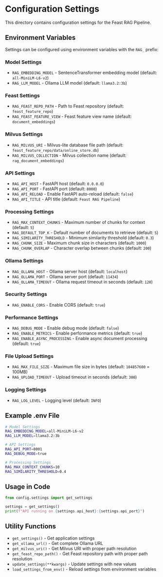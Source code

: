 # Configuration Settings

This directory contains configuration settings for the Feast RAG Pipeline.

## Environment Variables

Settings can be configured using environment variables with the `RAG_` prefix:

### Model Settings
- `RAG_EMBEDDING_MODEL` - SentenceTransformer embedding model (default: `all-MiniLM-L6-v2`)
- `RAG_LLM_MODEL` - Ollama LLM model (default: `llama3.2:3b`)

### Feast Settings
- `RAG_FEAST_REPO_PATH` - Path to Feast repository (default: `feast_feature_repo`)
- `RAG_FEAST_FEATURE_VIEW` - Feast feature view name (default: `document_embeddings`)

### Milvus Settings
- `RAG_MILVUS_URI` - Milvus-lite database file path (default: `feast_feature_repo/data/online_store.db`)
- `RAG_MILVUS_COLLECTION` - Milvus collection name (default: `rag_document_embeddings`)

### API Settings
- `RAG_API_HOST` - FastAPI host (default: `0.0.0.0`)
- `RAG_API_PORT` - FastAPI port (default: `8000`)
- `RAG_API_RELOAD` - Enable FastAPI auto-reload (default: `false`)
- `RAG_API_TITLE` - API title (default: `Feast RAG Pipeline`)

### Processing Settings
- `RAG_MAX_CONTEXT_CHUNKS` - Maximum number of chunks for context (default: `5`)
- `RAG_DEFAULT_TOP_K` - Default number of documents to retrieve (default: `5`)
- `RAG_SIMILARITY_THRESHOLD` - Minimum similarity threshold (default: `0.3`)
- `RAG_CHUNK_SIZE` - Maximum chunk size in characters (default: `1000`)
- `RAG_CHUNK_OVERLAP` - Character overlap between chunks (default: `200`)

### Ollama Settings
- `RAG_OLLAMA_HOST` - Ollama server host (default: `localhost`)
- `RAG_OLLAMA_PORT` - Ollama server port (default: `11434`)
- `RAG_OLLAMA_TIMEOUT` - Ollama request timeout in seconds (default: `120`)

### Security Settings
- `RAG_ENABLE_CORS` - Enable CORS (default: `true`)

### Performance Settings
- `RAG_DEBUG_MODE` - Enable debug mode (default: `false`)
- `RAG_ENABLE_METRICS` - Enable performance metrics (default: `true`)
- `RAG_ENABLE_ASYNC_PROCESSING` - Enable async document processing (default: `true`)

### File Upload Settings
- `RAG_MAX_FILE_SIZE` - Maximum file size in bytes (default: `104857600` = 100MB)
- `RAG_UPLOAD_TIMEOUT` - Upload timeout in seconds (default: `300`)

### Logging Settings
- `RAG_LOG_LEVEL` - Logging level (default: `INFO`)

## Example .env File

```bash
# Model Settings
RAG_EMBEDDING_MODEL=all-MiniLM-L6-v2
RAG_LLM_MODEL=llama3.2:3b

# API Settings
RAG_API_PORT=8001
RAG_DEBUG_MODE=true

# Processing Settings
RAG_MAX_CONTEXT_CHUNKS=10
RAG_SIMILARITY_THRESHOLD=0.4
```

## Usage in Code

```python
from config.settings import get_settings

settings = get_settings()
print(f"API running on {settings.api_host}:{settings.api_port}")
```

## Utility Functions

- `get_settings()` - Get application settings
- `get_ollama_url()` - Get complete Ollama URL
- `get_milvus_uri()` - Get Milvus URI with proper path resolution
- `get_feast_repo_path()` - Get Feast repository path with proper path resolution
- `update_settings(**kwargs)` - Update settings with new values
- `load_settings_from_env()` - Reload settings from environment variables
